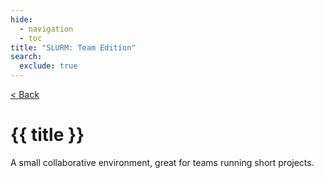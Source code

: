 ```yaml
---
hide:
  - navigation
  - toc
title: "SLURM: Team Edition"
search:
  exclude: true
---
```


<div class="no-tabs full-width-container">
  <div class="workshop-header">
    <a class="template-back-link" href="javascript:history.back()">< Back</a>
    <h1>{{ title }}</h1>
    <p>
      A small collaborative environment, great for teams running short projects. 
    </p>
  </div>
</div>
